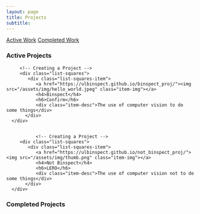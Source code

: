 ```yaml
---
layout: page
title: Projects
subtitle: 
---
```


[Active Work](###active-projects)
[Completed Work](###completed-Projects)

### Active Projects


<div class="container-fluid">
   
   <div class="row" >
         
         <!-- Creating a Project -->
         <div class="list-squares">
            <div class="list-squares-item">
               <a href="https://ulbinspect.github.io/binspect_proj/"><img src="/assets/img/hello_world.jpeg" class="item-img"></a>
               <h4>Binspect</h4>
               <h6>Confirm</h6>
               <div class="item-desc">The use of computer vision to do some things</div>
           </div>     
      </div>
      
      
               <!-- Creating a Project -->
         <div class="list-squares">
            <div class="list-squares-item">
               <a href="https://ulbinspect.github.io/not_binspect_proj/"><img src="/assets/img/thumb.png" class="item-img"></a>
               <h4>Not Binspect</h4>
               <h6>LERO</h6>
               <div class="item-desc">The use of computer vision not to do some things</div>
           </div>     
      </div>

### Completed Projects

